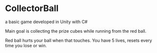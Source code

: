 # CollectorBall
a basic game developed in Unity with C#

Main goal is collecting the prize cubes while running from the red ball.

Red ball hurts your ball when that touches. You have 5 lives, resets every time you lose or win. 
